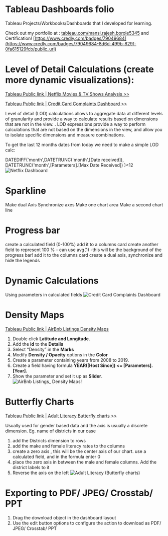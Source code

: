 # Tableau Dashboards folio

Tableau Projects/Workbooks/Dashboards that I developed for learning.

Check out my portfolio at : [tableau.com/mansi.rajesh.borole5345](https://public.tableau.com/app/profile/mansi.rajesh.borole5345)
and Certification! [https://www.credly.com/badges/79049684](https://www.credly.com/badges/79049684-8d6d-499b-829f-0fa615129fcb/public_url)

# Level of Detail Calculations (create more dynamic visualizations):
[Tableau Public link | Netflix Movies & TV Shows Analysis >>](https://public.tableau.com/app/profile/mansi.rajesh.borole5345/viz/NetflixMoviesTVShowsAnalysis_16750004131640/NetflixDashboard)

[Tableau Public link | Credit Card Complaints Dashboard >>](https://public.tableau.com/app/profile/mansi.rajesh.borole5345/viz/CreditCardComplaintsDashboard_16753553405910/Dashboard1)

Level of detail (LOD) calculations allows to aggregate data at different levels of granularity and provide a way to calculate results based on dimensions that are not in the view. . LOD expressions provide a way to perform calculations that are not based on the dimensions in the view, and allow you to isolate specific dimensions and measure combinations.

To get the last 12 months dates from today we need to make a simple LOD calc: 

DATEDIFF('month',DATETRUNC('month',[Date received]),
DATETRUNC('month',[Parameters].[Max Date Received])
)<12
![Netflix Dashboard](https://user-images.githubusercontent.com/31558571/216674694-4bec1b02-ad14-4379-bf29-58a6247a00e0.png)

# Sparkline

Make dual Axis
Synchronize axes
Make one chart area
Make a second chart line

# Progress bar

create a calculated field (0-100%)
add it to a columns card
create another field to represent 100 % - can use avg(1) -this will be the background of the progress bar!
add it to the columns card
create a dual axis, synchronize and hide the legends

# Dynamic Calculations

Using parameters in calculated fields
![Credit Card Complaints Dashboard](https://user-images.githubusercontent.com/31558571/216674783-4f7fc4d0-16a2-4dee-a8e8-0cac34e671f1.png)

# Density Maps

[Tableau Public link | AirBnb Listings Density Maps](https://public.tableau.com/app/profile/mansi.rajesh.borole5345/viz/AirBnbListingsDensityMaps/Sheet1)

1. Double click **Latitude and Longitude**.
2. Add the **id** to the **Details**
3. Select “Density” in the **Marks**
4. Modify **Density / Opacity** options in the **Color**
5. Create a parameter containing years from 2008 to 2019.
6. Create a field having formula **YEAR([Host Since]) <= [Parameters].[Year].**
7. Show the parameter and set it up as **Slider**.
![AirBnb Listings_ Density Maps!](https://user-images.githubusercontent.com/31558571/216675721-14c0275f-cba7-4a8d-8c0a-f1b79d290e4e.png)


# Butterfly Charts

[Tableau Public link | Adult Literacy Butterfly charts >>](https://public.tableau.com/app/profile/mansi.rajesh.borole5345/viz/AdultLiteracyButterflycharts/Sheet1)

Usually used for gender based data and the axis is usually a discrete dimension. Eg. name of districts in our case

1. add the Districts dimension to rows
2. add the make and female literacy rates to the columns
3. create a zero axis , this will be the center axis of our chart. use a calculated field, and in the formula enter 0
4. place the zero axis in between the male and female columns. Add the district labels to it
5. Reverse the axis on the left
![Adult Literacy (Butterfly charts)](https://user-images.githubusercontent.com/31558571/216674644-dff55eca-aa65-4290-a096-99b013787cd1.png)

# Exporting to PDF/ JPEG/ Crosstab/ PPT
1. Drag the download object in the dashboard layout
2. Use the edit button options to configure the action to download as PDF/ JPEG/ Crosstab/ PPT
